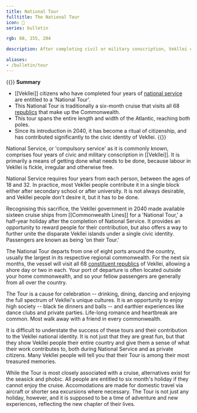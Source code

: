 ```yaml
---
title: National Tour
fulltitle: The National Tour
icon: 🚢
series: bulletin

rgb: 88, 155, 204

description: After completing civil or military conscription, Vekllei citizens are entitled to six months off work and a special cruise that visits every constituent republic.

aliases:
- /bulletin/tour
---
```

{{<note panel>}}
**Summary**

* [[Vekllei]] citizens who have completed four years of [national service](/compulsory-service/) are entitled to a 'National Tour'.
* This National Tour is traditionally a six-month cruise that visits all 68 [republics](/republics/) that make up the Commonwealth.
* This tour spans the entire length and width of the Atlantic, reaching both poles.
* Since its introduction in 2040, it has become a ritual of citizenship, and has contributed significantly to the civic identity of Vekllei.
{{</note>}}

National Service, or 'compulsory service' as it is commonly known, comprises four years of civic and military conscription in [[Vekllei]]. It is primarily a means of getting done what needs to be done, because labour in Vekllei is fickle, irregular and otherwise free.

National Service requires four years from each person, between the ages of 18 and 32. In practice, most Vekllei people contribute it in a single block either after secondary school or after university. It is not always desirable, and Vekllei people don't desire it, but it has to be done.

Recognising this sacrifice, the Vekllei government in 2040 made available sixteen cruise ships from [[Commonwealth Lines]] for a 'National Tour,' a half-year holiday after the completion of National Service. It provides an opportunity to reward people for their contribution, but also offers a way to further unite the disparate Vekllei islands under a single civic identity. Passengers are known as being 'on their Tour.'

The National Tour departs from one of eight ports around the country, usually the largest in its respective regional commonwealth. For the next six months, the vessel will visit all 68 [constituent republics](/constituents/) of Vekllei, allowing a shore day or two in each. Your port of departure is often located outside your home commonwealth, and so your fellow passengers are generally from all over the country.

The Tour is a cause for celebration -- drinking, dining, dancing and enjoying the full spectrum of Vekllei's unique cultures. It is an opportunity to enjoy high society -- black tie dinners and balls -- and earthier experiences like dance clubs and private parties. Life-long romance and heartbreak are common. Most walk away with a friend in every commonwealth.

It is difficult to understate the success of these tours and their contribution to the Vekllei national identity. It is not just that they are great fun, but that they show Vekllei people their entire country and give them a sense of what their work contributes to, both during National Service and as private citizens. Many Vekllei people will tell you that their Tour is among their most treasured memories.

While the Tour is most closely associated with a cruise, alternatives exist for the seasick and phobic. All people are entitled to six month's holiday if they cannot enjoy the cruise. Accomodations are made for domestic travel via aircraft or shorter sea excursions where necessary. The Tour is not just any holiday, however, and it is supposed to be a time of adventure and new experiences, reflecting the new chapter of their lives.